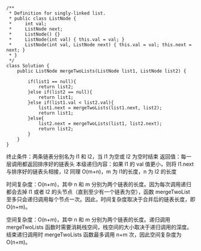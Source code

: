 ```
/**
 * Definition for singly-linked list.
 * public class ListNode {
 *     int val;
 *     ListNode next;
 *     ListNode() {}
 *     ListNode(int val) { this.val = val; }
 *     ListNode(int val, ListNode next) { this.val = val; this.next = next; }
 * }
 */
class Solution {
    public ListNode mergeTwoLists(ListNode list1, ListNode list2) {

        if(list1 == null){
            return list2;
        }else if(list2 == null){
            return list1;
        }else if(list1.val < list2.val){
            list1.next = mergeTwoLists(list1.next, list2);
            return list1;
        }else{
            list2.next = mergeTwoLists(list1, list2.next);
            return list2;
        }
    }
}
```


终止条件：两条链表分别名为 l1 和 l2，当 l1 为空或 l2 为空时结束
返回值：每一层调用都返回排序好的链表头
本级递归内容：如果 l1 的 val 值更小，则将 l1.next 与排序好的链表头相接，l2 同理
O(m+n)，m 为 l1的长度，n 为 l2 的长度


时间复杂度：O(n+m)，其中 n 和 m 分别为两个链表的长度。因为每次调用递归都会去掉 l1 或者 l2 的头节点（直到至少有一个链表为空），函数 mergeTwoList 至多只会递归调用每个节点一次。因此，时间复杂度取决于合并后的链表长度，即 O(n+m)。

空间复杂度：O(n+m)，其中 n 和 m 分别为两个链表的长度。递归调用 mergeTwoLists 函数时需要消耗栈空间，栈空间的大小取决于递归调用的深度。结束递归调用时 mergeTwoLists 函数最多调用 n+m 次，因此空间复杂度为 O(n+m)。

